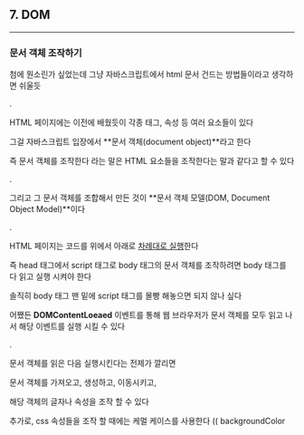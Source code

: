 ## 7. DOM

***

### 문서 객체 조작하기

첨에 뭔소린가 싶었는데 그냥 자바스크립트에서 html 문서 건드는 방법들이라고 생각하면 쉬울듯

.

HTML 페이지에는 이전에 배웠듯이 각종 태그, 속성 등 여러 요소들이 있다

그걸 자바스크립트 입장에서 **문서 객체(document object)**라고 한다

즉 문서 객체를 조작한다 라는 말은 HTML 요소들을 조작한다는 말과 같다고 할 수 있다

.

그리고 그 문서 객체를 조합해서 만든 것이 **문서 객체 모델(DOM, Document Object Model)**이다

.

HTML 페이지는 코드를 위에서 아래로 <u>차례대로 실행</u>한다

즉 head 태그에서 script 태그로 body 태그의 문서 객체를 조작하려면 body 태그를 다 읽고 실행 시켜야 한다

솔직히 body 태그 맨 밑에 script 태그를 몰빵 해놓으면 되지 않나 싶다

어쨌든 **DOMContentLoeaed** 이벤트를 통해 웹 브라우저가 문서 객체를 모두 읽고 나서 해당 이벤트를 실행 시킬 수 있다

.

문서 객체를 읽은 다음 실행시킨다는 전제가 깔리면

문서 객체를 가져오고, 생성하고, 이동시키고, 

해당 객체의 글자나 속성을 조작 할 수 있다

추가로, css 속성들을 조작 할 때에는 케멀 케이스를 사용한다 (( backgroundColor
